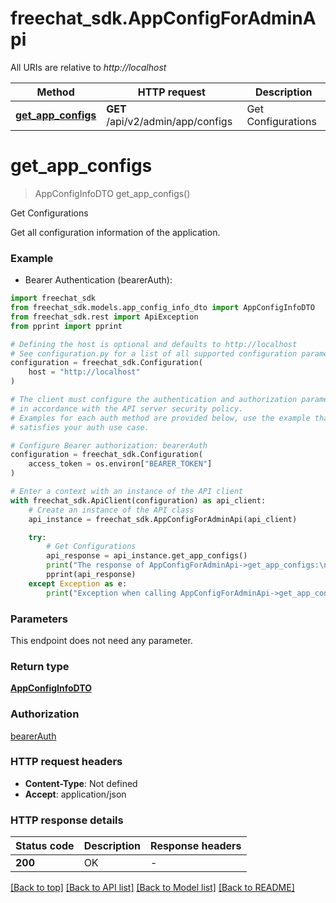 # freechat_sdk.AppConfigForAdminApi

All URIs are relative to *http://localhost*

Method | HTTP request | Description
------------- | ------------- | -------------
[**get_app_configs**](AppConfigForAdminApi.md#get_app_configs) | **GET** /api/v2/admin/app/configs | Get Configurations


# **get_app_configs**
> AppConfigInfoDTO get_app_configs()

Get Configurations

Get all configuration information of the application.

### Example

* Bearer Authentication (bearerAuth):

```python
import freechat_sdk
from freechat_sdk.models.app_config_info_dto import AppConfigInfoDTO
from freechat_sdk.rest import ApiException
from pprint import pprint

# Defining the host is optional and defaults to http://localhost
# See configuration.py for a list of all supported configuration parameters.
configuration = freechat_sdk.Configuration(
    host = "http://localhost"
)

# The client must configure the authentication and authorization parameters
# in accordance with the API server security policy.
# Examples for each auth method are provided below, use the example that
# satisfies your auth use case.

# Configure Bearer authorization: bearerAuth
configuration = freechat_sdk.Configuration(
    access_token = os.environ["BEARER_TOKEN"]
)

# Enter a context with an instance of the API client
with freechat_sdk.ApiClient(configuration) as api_client:
    # Create an instance of the API class
    api_instance = freechat_sdk.AppConfigForAdminApi(api_client)

    try:
        # Get Configurations
        api_response = api_instance.get_app_configs()
        print("The response of AppConfigForAdminApi->get_app_configs:\n")
        pprint(api_response)
    except Exception as e:
        print("Exception when calling AppConfigForAdminApi->get_app_configs: %s\n" % e)
```



### Parameters

This endpoint does not need any parameter.

### Return type

[**AppConfigInfoDTO**](AppConfigInfoDTO.md)

### Authorization

[bearerAuth](../README.md#bearerAuth)

### HTTP request headers

 - **Content-Type**: Not defined
 - **Accept**: application/json

### HTTP response details

| Status code | Description | Response headers |
|-------------|-------------|------------------|
**200** | OK |  -  |

[[Back to top]](#) [[Back to API list]](../README.md#documentation-for-api-endpoints) [[Back to Model list]](../README.md#documentation-for-models) [[Back to README]](../README.md)

